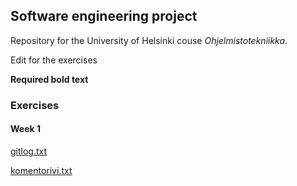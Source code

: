 ## Software engineering project

Repository for the University of Helsinki couse *Ohjelmistotekniikka*.

Edit for the exercises

**Required bold text**

### Exercises
#### Week 1

[gitlog.txt](https://github.com/kluopaja/ot-harjoitustyo/blob/master/laskarit/viikko1/gitlog.txt)

[komentorivi.txt](https://github.com/kluopaja/ot-harjoitustyo/blob/master/laskarit/viikko1/komentorivi.txt)

